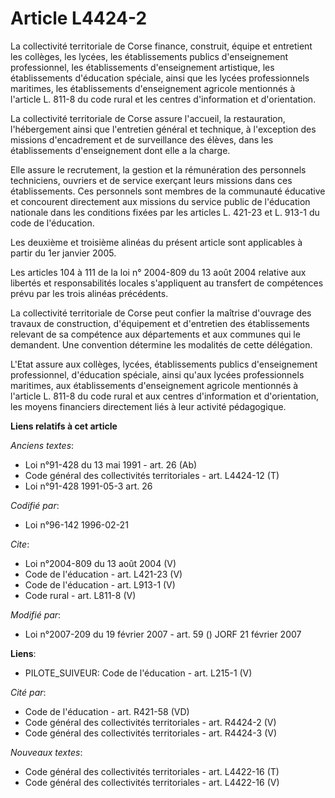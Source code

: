 # Article L4424-2

La collectivité territoriale de Corse finance, construit, équipe et entretient les collèges, les lycées, les établissements
publics d'enseignement professionnel, les établissements d'enseignement artistique, les établissements d'éducation spéciale,
ainsi que les lycées professionnels maritimes, les établissements d'enseignement agricole mentionnés à l'article L. 811-8 du
code rural et les centres d'information et d'orientation. 

La collectivité territoriale de Corse assure l'accueil, la restauration, l'hébergement ainsi que l'entretien général et
technique, à l'exception des missions d'encadrement et de surveillance des élèves, dans les établissements d'enseignement
dont elle a la charge. 

Elle assure le recrutement, la gestion et la rémunération des personnels techniciens, ouvriers et de service exerçant leurs
missions dans ces établissements. Ces personnels sont membres de la communauté éducative et concourent directement aux
missions du service public de l'éducation nationale dans les conditions fixées par les articles L. 421-23 et L. 913-1 du code
de l'éducation. 

Les deuxième et troisième alinéas du présent article sont applicables à partir du 1er janvier 2005. 

Les articles 104 à 111 de la loi n° 2004-809 du 13 août 2004 relative aux libertés et responsabilités locales s'appliquent au
transfert de compétences prévu par les trois alinéas précédents. 

La collectivité territoriale de Corse peut confier la maîtrise d'ouvrage des travaux de construction, d'équipement et
d'entretien des établissements relevant de sa compétence aux départements et aux communes qui le demandent. Une convention
détermine les modalités de cette délégation.

L'Etat assure aux collèges, lycées, établissements publics d'enseignement professionnel, d'éducation spéciale, ainsi qu'aux
lycées professionnels maritimes, aux établissements d'enseignement agricole mentionnés à l'article L. 811-8 du code rural et
aux centres d'information et d'orientation, les moyens financiers directement liés à leur activité pédagogique.

**Liens relatifs à cet article**

_Anciens textes_:

  - Loi n°91-428 du 13 mai 1991 - art. 26 (Ab)
  - Code général des collectivités territoriales - art. L4424-12 (T)
  - Loi n°91-428 1991-05-3 art. 26

_Codifié par_:

  - Loi n°96-142 1996-02-21

_Cite_:

  - Loi n°2004-809 du 13 août 2004 (V)
  - Code de l'éducation - art. L421-23 (V)
  - Code de l'éducation - art. L913-1 (V)
  - Code rural - art. L811-8 (V)

_Modifié par_:

  - Loi n°2007-209 du 19 février 2007 - art. 59 () JORF 21 février 2007

**Liens**:

  - PILOTE_SUIVEUR: Code de l'éducation - art. L215-1 (V)

_Cité par_:

  - Code de l'éducation - art. R421-58 (VD)
  - Code général des collectivités territoriales - art. R4424-2 (V)
  - Code général des collectivités territoriales - art. R4424-3 (V)

_Nouveaux textes_:

  - Code général des collectivités territoriales - art. L4422-16 (T)
  - Code général des collectivités territoriales - art. L4422-16 (V)

